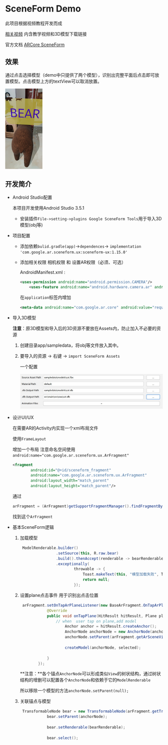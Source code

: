 # SceneForm Demo

此项目根据视频教程开发而成

[相关视频](https://www.youtube.com/watch?v=2xkZUPUbgoM&t=422s) 内含教学视频和3D模型下载链接

官方文档 [ARCore SceneForm](https://developers.google.cn/ar/develop/java/sceneform)

## 效果

通过点击选择模型（demo中只提供了两个模型），识别出完整平面后点击即可放置模型。点击模型上方的textView可以取消放置。

<img src=".\demo.jpg" alt="demo" style="zoom:25%;" />

## 开发简介

* Android Studio配置

  本项目开发使用Android Studio 3.5.1

  * 安装插件`File->setting->plugins Google SceneForm Tools`用于导入3D模型(obj等)

* 项目配置

  * 添加依赖`bulid.gradle(app)`->`dependences`-> `implementation 'com.google.ar.sceneform.ux:sceneform-ux:1.15.0'`

  * 添加相关权限 相机权限 和 设置AR权限（必须、可选）

    AndroidManifest.xml :

    ```xml
    <uses-permission android:name="android.permission.CAMERA"/>
        <uses-feature android:name="android.hardware.camera.ar" android:required="true"/>
    ```

    在`application`标签内增加

    ```xml
    <meta-data android:name="com.google.ar.core" android:value="required"/>
    ```

    

* 导入3D模型

  **注意**：原3D模型和导入后的3D资源不要放在Assets内，防止加入不必要的资源

  1. 创建目录app/sampledata，将obj等文件放入其中。

  2. 要导入的资源 -> 右键  -> `import SceneForm Assets`

     一个配置

     ![setting_import_3D](.\setting_import_3D-1585656232990.jpg)

* 设计UI/UX

  在需要AR的Activity内实现一个xml布局文件

  使用`FrameLayout`

  增加一个布局 注意命名空间使用` android:name="com.google.ar.sceneform.ux.ArFragment"`

  ```xml
  <fragment
          android:id="@+id/sceneform_fragment"
          android:name="com.google.ar.sceneform.ux.ArFragment"
          android:layout_width="match_parent"
          android:layout_height="match_parent"/>
  ```

  通过

  ```java
  arFragment = (ArFragment)getSupportFragmentManager().findFragmentById(R.id.sceneform_fragment);
  ```

  找到这个`ArFragment`

  

* 基本SceneForm逻辑

  1. 加载模型

     ```java
      ModelRenderable.builder()
                     .setSource(this, R.raw.bear)
                     .build().thenAccept(renderable -> bearRenderable = renderable)
                     .exceptionally(
                             throwable -> {
                                 Toast.makeText(this, "模型加载失败", Toast.LENGTH_SHORT).show();
                                 return null;
                             });
     ```

  2. 设置plane点击事件 用于识别出点击位置

     ```java
      arFragment.setOnTapArPlaneListener(new BaseArFragment.OnTapArPlaneListener() {
                 @Override
                 public void onTapPlane(HitResult hitResult, Plane plane, MotionEvent motionEvent) {
                     // when  user tap on plane,add model
                         Anchor anchor = hitResult.createAnchor();
                         AnchorNode anchorNode = new AnchorNode(anchor);
                         anchorNode.setParent(arFragment.getArSceneView().getScene());
     
                         createModel(anchorNode, selected);
     
                 }
             });
     ```

     **注意：**各个锚点`AnchorNode`可以形成类似`View`的树状结构，通过树状结构的增删可以配置各个`AnchorNode`和依赖于它的`ModelRenderable`

     ​	所以移除一个模型的方法`anchorNode.setParent(null);`

     

  3. 关联锚点与模型

     ```java
      TransformableNode bear = new TransformableNode(arFragment.getTransformationSystem());
                 bear.setParent(anchorNode);
     
                 bear.setRenderable(bearRenderable);
     
                 bear.select();
     ```

     
